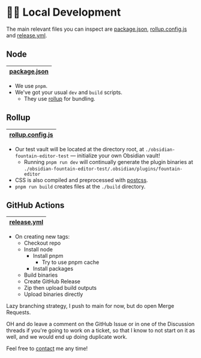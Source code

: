 # 👨‍💻 Local Development

The main relevant files you can inspect are [package.json](/package.json), [rollup.config.js](/rollup.config.js) and [release.yml](/.github/workflows/release.yml).

## Node

| [package.json](/package.json) |
| ----------------------------- |

- We use `pnpm`.
- We've got your usual `dev` and `build` scripts.
  - They use [rollup](https://rollupjs.org/introduction/) for bundling.

## Rollup

| [rollup.config.js](/rollup.config.js) |
| ------------------------------------- |

- Our test vault will be located at the directory root, at `./obsidian-fountain-editor-test` — initialize your own Obsidian vault!
  - Running `pnpm run dev` will continually generate the plugin binaries at `./obsidian-fountain-editor-test/.obsidian/plugins/fountain-editor`
- CSS is also compiled and preprocessed with [postcss](https://postcss.org/).
- `pnpm run build` creates files at the `./build` directory.

## GitHub Actions

| [release.yml](/.github/workflows/release.yml) |
| --------------------------------------------- |

- On creating new tags:
  - Checkout repo
  - Install node
    - Install pnpm
      - Try to use pnpm cache
    - Install packages
  - Build binaries
  - Create GitHub Release
  - Zip then upload build outputs
  - Upload binaries directly

Lazy branching strategy, I push to main for now, but do open Merge Requests.

OH and do leave a comment on the GitHub Issue or in one of the Discussion threads if you're going to work on a ticket, so that I know to not start on it as well, and we would end up doing duplicate work.

Feel free to [contact](/README.md#🤙-contact) me any time!

